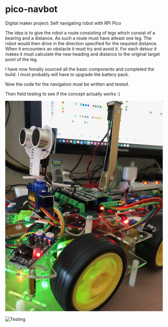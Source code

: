 # pico-navbot
Digital maker project: Self navigating robot with RPi Pico 

The idea is to give the robot a route consisting of legs which consist of a bearing and a distance. As such a route must have atleast one leg.
The robot would then drive in the direction specified for the required distance. When it encounters an obstacle it must try and avoid it. For each detour it makes it must calculate the new heading and distance to the original target point of the leg.

I have now finnally sourced all the basic components and completed the build. I most probably will have to upgrade the battery pack.

Now the code for the navigation must be written and tested.

Then field testing to see if the concept actually works :)

![Testing](https://github.com/janvansch/pico-navbot/blob/main/images/Testing.JPG)

![Testing](../main/images/Layout_Improved.JPG)

